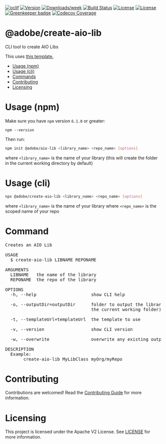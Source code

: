 <!--
Copyright 2019 Adobe. All rights reserved.
This file is licensed to you under the Apache License, Version 2.0 (the "License");
you may not use this file except in compliance with the License. You may obtain a copy
of the License at http://www.apache.org/licenses/LICENSE-2.0
Unless required by applicable law or agreed to in writing, software distributed under
the License is distributed on an "AS IS" BASIS, WITHOUT WARRANTIES OR REPRESENTATIONS
OF ANY KIND, either express or implied. See the License for the specific language
governing permissions and limitations under the License.
-->

[![oclif](https://img.shields.io/badge/cli-oclif-brightgreen.svg)](https://oclif.io)
[![Version](https://img.shields.io/npm/v/@adobe/create-aio-lib.svg)](https://npmjs.org/package/@adobe/create-aio-lib)
[![Downloads/week](https://img.shields.io/npm/dw/@adobe/create-aio-lib.svg)](https://npmjs.org/package/@adobe/create-aio-lib)
[![Build Status](https://travis-ci.com/adobe/create-aio-lib.svg?branch=master)](https://travis-ci.com/adobe/create-aio-lib)
[![License](https://img.shields.io/npm/l/@adobe/create-aio-lib.svg)](https://github.com/adobe/create-aio-lib/blob/master/package.json)
[![License](https://img.shields.io/badge/License-Apache%202.0-blue.svg)](https://opensource.org/licenses/Apache-2.0) [![Greenkeeper badge](https://badges.greenkeeper.io/adobe/create-aio-lib.svg)](https://greenkeeper.io/)
[![Codecov Coverage](https://img.shields.io/codecov/c/github/adobe/create-aio-lib/master.svg?style=flat-square)](https://codecov.io/gh/adobe/create-aio-lib/)

@adobe/create-aio-lib
=====================

CLI tool to create AIO Libs

This uses [this template.](https://github.com/adobe/aio-lib-template)

<!-- toc -->
* [Usage (npm)](#usage-npm)
* [Usage (cli)](#usage-cli)
* [Commands](#commands)
* [Contributing](#contributing)
* [Licensing](#licensing)
<!-- tocstop -->


# Usage (npm)

Make sure you have `npm` version `6.1.0` or greater:

`npm --version`

Then run:
```bash
npm init @adobe/aio-lib <library_name> <repo_name> [options]
```
where `<library_name>` is the name of your library (this will create the folder in the current working directory by default)

# Usage (cli)

```bash
npx @adobe/create-aio-lib <library_name> <repo_name> [options]
```
where `<library_name>` is the name of your library
where `<repo_name>` is the scoped name of your repo

# Command
<pre>
Creates an AIO Lib

USAGE
  $ create-aio-lib LIBNAME REPONAME

ARGUMENTS
  LIBNAME   the name of the library
  REPONAME  the repo of the library

OPTIONS
  -h, --help                     show CLI help

  -o, --outputDir=outputDir      folder to output the library in (defaults to
                                 the current working folder)

  -t, --templateUrl=templateUrl  the template to use

  -v, --version                  show CLI version

  -w, --overwrite                overwrite any existing output folder

DESCRIPTION
  Example:
       create-aio-lib MyLibClass myOrg/myRepo
</pre>

# Contributing
Contributions are welcomed! Read the [Contributing Guide](.github/CONTRIBUTING.md) for more information.


# Licensing

This project is licensed under the Apache V2 License. See [LICENSE](LICENSE) for more information.
